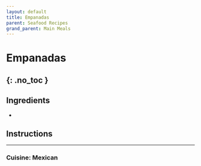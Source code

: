 ```yaml
---
layout: default
title: Empanadas
parent: Seafood Recipes
grand_parent: Main Meals
---
```


# Empanadas
{: .no_toc }
---

## Ingredients
<ul>
	<li></li>
</ul>

## Instructions


--- 

### Cuisine: Mexican